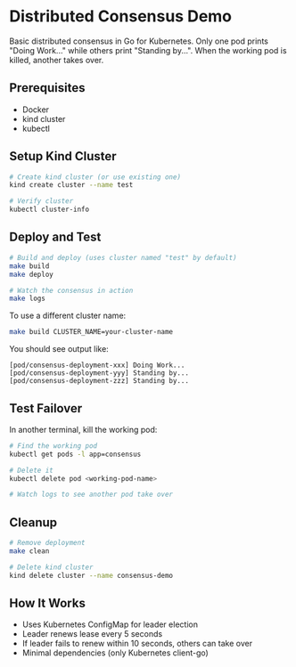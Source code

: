 # Distributed Consensus Demo

Basic distributed consensus in Go for Kubernetes. Only one pod prints "Doing Work..." while others print "Standing by...". When the working pod is killed, another takes over.

## Prerequisites

- Docker
- kind cluster
- kubectl

## Setup Kind Cluster

```bash
# Create kind cluster (or use existing one)
kind create cluster --name test

# Verify cluster
kubectl cluster-info
```

## Deploy and Test

```bash
# Build and deploy (uses cluster named "test" by default)
make build
make deploy

# Watch the consensus in action
make logs
```

To use a different cluster name:
```bash
make build CLUSTER_NAME=your-cluster-name
```

You should see output like:
```
[pod/consensus-deployment-xxx] Doing Work...
[pod/consensus-deployment-yyy] Standing by...
[pod/consensus-deployment-zzz] Standing by...
```

## Test Failover

In another terminal, kill the working pod:

```bash
# Find the working pod
kubectl get pods -l app=consensus

# Delete it
kubectl delete pod <working-pod-name>

# Watch logs to see another pod take over
```

## Cleanup

```bash
# Remove deployment
make clean

# Delete kind cluster
kind delete cluster --name consensus-demo
```

## How It Works

- Uses Kubernetes ConfigMap for leader election
- Leader renews lease every 5 seconds
- If leader fails to renew within 10 seconds, others can take over
- Minimal dependencies (only Kubernetes client-go)

